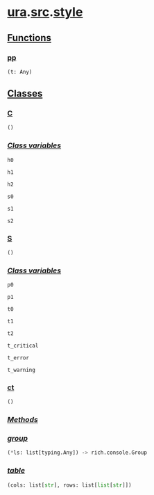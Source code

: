 # **[ura](../index.md).[src](../src.md).[style](style.md)**

    

    
<h2><b><a href="#func" id="func">Functions</a></b></h2>

    

    
<h3><b><a href="#func-pp" id="func-pp">pp</a></b></h3>

```python
(t: Any)
```

    

    
<h2><b><a href="#class" id="class">Classes</a></b></h2>

    
<h3><b><a href="#class-C" id="class-C">C</a></b></h3>

```python
()
```

    

    
<h3><b><i><a href="#class-C-cvar" id="class-C-cvar">Class variables</a></i></b></h3>

    
`h0`

    
`h1`

    
`h2`

    
`s0`

    
`s1`

    
`s2`

    
<h3><b><a href="#class-S" id="class-S">S</a></b></h3>

```python
()
```

    

    
<h3><b><i><a href="#class-S-cvar" id="class-S-cvar">Class variables</a></i></b></h3>

    
`p0`

    
`p1`

    
`t0`

    
`t1`

    
`t2`

    
`t_critical`

    
`t_error`

    
`t_warning`

    
<h3><b><a href="#class-ct" id="class-ct">ct</a></b></h3>

```python
()
```

    

    
<h3><b><i><a href="#class-ct-func" id="class-ct-func">Methods</a></i></b></h3>

    

    
<h3><i><a href="#class-ct-func-group" id="class-ct-func-group">group</a></i></h3>

```python
(*ls: list[typing.Any]) ‑> rich.console.Group
```

    

    

    
<h3><i><a href="#class-ct-func-table" id="class-ct-func-table">table</a></i></h3>

```python
(cols: list[str], rows: list[list[str]])
```